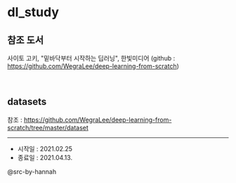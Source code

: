 # dl_study

## 참조 도서

사이토 고키, "밑바닥부터 시작하는 딥러닝", 한빛미디어 (github : https://github.com/WegraLee/deep-learning-from-scratch)

<br>

## datasets

참조 : https://github.com/WegraLee/deep-learning-from-scratch/tree/master/dataset

---

* 시작일 : 2021.02.25
* 종료일 : 2021.04.13.

@src-by-hannah
